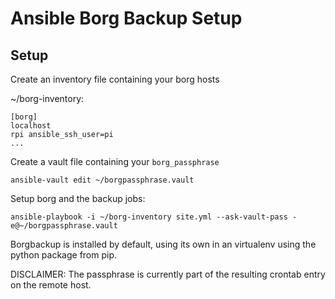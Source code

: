 # Ansible Borg Backup Setup

## Setup

Create an inventory file containing your borg hosts

~/borg-inventory:

```
[borg]
localhost
rpi ansible_ssh_user=pi
...
```

Create a vault file containing your `borg_passphrase`

```
ansible-vault edit ~/borgpassphrase.vault
```

Setup borg and the backup jobs:

```
ansible-playbook -i ~/borg-inventory site.yml --ask-vault-pass -e@~/borgpassphrase.vault
```

Borgbackup is installed by default, using  its own in an virtualenv using the python package from pip.

DISCLAIMER: The passphrase is currently part of the resulting crontab entry on the remote host.
